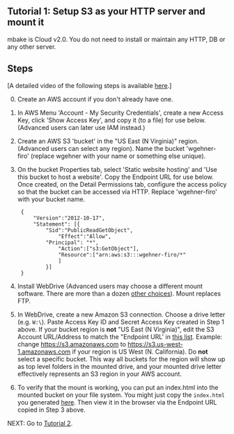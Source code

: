 ## Tutorial 1: Setup S3 as your HTTP server and mount it

mbake is Cloud v2.0. You do not need to install or maintain any HTTP, DB or any other server.

## Steps

[A detailed video of the following steps is available <a href="http://wgehnerlab1.metabake.org.s3-website-us-east-1.amazonaws.com/lab1v0.html">here</a>.]

0. Create an AWS account if you don't already have one.

1. In AWS Menu 'Account - My Security Credentials', create a new Access Key, click 'Show Access Key', and copy it (to a file) for use below. (Advanced users can later use IAM instead.)

2. Create an AWS S3 'bucket' in the "US East (N Virginia)" region. (Advanced users can select any region). Name the bucket 'wgehner-firo' (replace wgehner with your name or something else unique).

3. <a name="configure"></a>On the bucket Properties tab, select 'Static website hosting' and 'Use this bucket to host a website'. Copy the Endpoint URL for use below. Once created, on the Detail Permissions tab, configure the access policy so that the bucket can be accessed via HTTP. Replace 'wgehner-firo' with your bucket name.

		{
			"Version":"2012-10-17",
			"Statement": [{
				"Sid":"PublicReadGetObject",
					"Effect":"Allow",
				"Principal": "*",
					"Action":["s3:GetObject"],
					"Resource":["arn:aws:s3:::wgehner-firo/*"
					]
				}]
		}

4. Install WebDrive (Advanced users may choose a different mount software. There are more than a dozen [other choices](https://tinyurl.com/y9rlmr4t)). Mount replaces FTP.

5. In WebDrive, create a new Amazon S3 connection. Choose a drive letter (e.g. `W:\`). Paste Access Key ID and Secret Access Key created in Step 1 above. If your bucket region is __not__ "US East (N Virginia)", edit the S3 Account URL/Address to match the "Endpoint URL' in [this list](https://docs.aws.amazon.com/general/latest/gr/rande.html#s3_region). Example: change https://s3.amazonaws.com to https://s3.us-west-1.amazonaws.com if your region is US West (N. California). Do __not__ select a specific bucket. This way all buckets for the region will show up as top level folders in the mounted drive, and your mounted drive letter effectively represents an S3 region in your AWS account. 

6. To verify that the mount is working, you can put an index.html into the mounted bucket on your file system. You might just copy the `index.html` you generated [here](../mbake/#how-to-create-a-hello-world-app-with-mbake). Then view it in the browser via the Endpoint URL copied in Step 3 above.

NEXT: Go to [Tutorial 2](/t2/).

